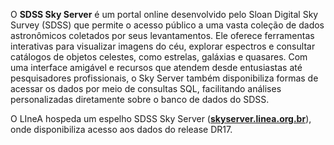 O **SDSS Sky Server** é um portal online desenvolvido pelo Sloan Digital Sky Survey (SDSS) que permite o acesso público a uma vasta coleção de dados astronômicos coletados por seus levantamentos. Ele oferece ferramentas interativas para visualizar imagens do céu, explorar espectros e consultar catálogos de objetos celestes, como estrelas, galáxias e quasares. Com uma interface amigável e recursos que atendem desde entusiastas até pesquisadores profissionais, o Sky Server também disponibiliza formas de acessar os dados por meio de consultas SQL, facilitando análises personalizadas diretamente sobre o banco de dados do SDSS. 

O LIneA hospeda um espelho SDSS Sky Server ([**skyserver.linea.org.br**](http://skyserver.linea.org.br/sciserver/)), onde disponibiliza acesso aos dados do release DR17. 

